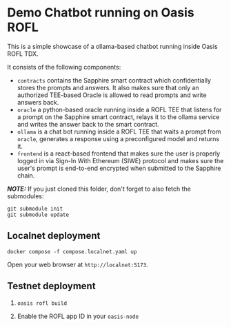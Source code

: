 # Demo Chatbot running on Oasis ROFL

This is a simple showcase of a ollama-based chatbot running inside Oasis ROFL
TDX.

It consists of the following components:

- `contracts` contains the Sapphire smart contract which confidentially stores
  the prompts and answers. It also makes sure that only an authorized TEE-based
  Oracle is allowed to read prompts and write answers back.
- `oracle` a python-based oracle running inside a ROFL TEE that listens for a
  prompt on the Sapphire smart contract, relays it to the ollama service and
  writes the answer back to the smart contract.
- `ollama` is a chat bot running inside a ROFL TEE that waits a prompt from
  `oracle`, generates a response using a preconfigured model and returns it.
- `frontend` is a react-based frontend that makes sure the user is properly
  logged in via Sign-In With Ethereum (SIWE) protocol and makes sure the user's
  prompt is end-to-end encrypted when submitted to the Sapphire chain.

***NOTE:*** If you just cloned this folder, don't forget to also fetch the
submodules:

```shell
git submodule init
git submodule update
```

## Localnet deployment

```shell
docker compose -f compose.localnet.yaml up
```

Open your web browser at `http://localnet:5173`.


## Testnet deployment

1. `oasis rofl build`

2. Enable the ROFL app ID in your `oasis-node`
